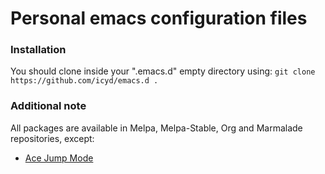 # Personal emacs configuration files

### Installation
You should clone inside your  ".emacs.d" empty directory using:
`git clone https://github.com/icyd/emacs.d .`

### Additional note
All packages are available in Melpa, Melpa-Stable, Org and Marmalade
repositories, except:
- [Ace Jump Mode](https://github.com/winterTTr/ace-jump-mode)

